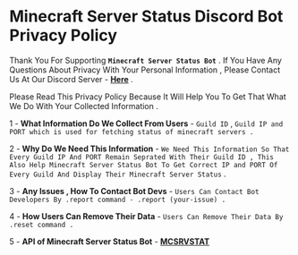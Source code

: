# Minecraft Server Status Discord Bot Privacy Policy

Thank You For Supporting **`Minecraft Server Status Bot`** . If You Have Any Questions About Privacy With Your Personal Information , Please Contact Us At Our Discord Server - **[Here](https://log-network.me/discord)** .

Please Read This Privacy Policy Because It Will Help You To Get That What We Do With Your Collected Information .

1 - **What Information Do We Collect From Users** - `Guild ID` , `Guild IP and PORT which is used for fetching status of minecraft servers .`

2 - **Why Do We Need This Information** - `We Need This Information So That Every Guild IP And PORT Remain Seprated With Their Guild ID , This Also Help Minecraft Server Status Bot To Get Correct IP and PORT Of Every Guild And Display Their Minecraft Server Status` .

3 - **Any Issues , How To Contact Bot Devs** - `Users Can Contact Bot Developers By .report command - .report (your-issue) . `

4 - **How Users Can Remove Their Data** - `Users Can Remove Their Data By .reset command .`

5 - **API of Minecraft Server Status Bot** - **[MCSRVSTAT](https://api.mcsrvstat.us)**